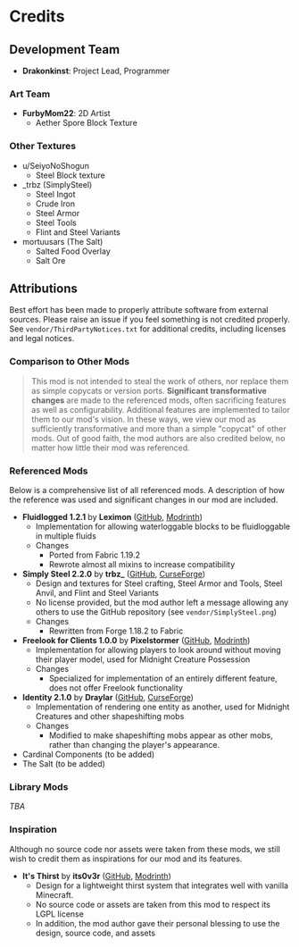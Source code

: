 # Credits

## Development Team

* **Drakonkinst**: Project Lead, Programmer

### Art Team

* **FurbyMom22**: 2D Artist
    * Aether Spore Block Texture

### Other Textures

* u/SeiyoNoShogun
    * Steel Block texture
* _trbz (SimplySteel)
    * Steel Ingot
    * Crude Iron
    * Steel Armor
    * Steel Tools
    * Flint and Steel Variants
* mortuusars (The Salt)
    * Salted Food Overlay
    * Salt Ore

## Attributions

Best effort has been made to properly attribute software from external sources. Please raise an
issue if you feel something is not credited properly. See `vendor/ThirdPartyNotices.txt` for
additional credits, including licenses and legal notices.

### Comparison to Other Mods

> This mod is not intended to steal the work of others, nor replace them as simple copycats or
> version ports. **Significant transformative changes** are made to the referenced mods, often
> sacrificing features as well as configurability. Additional features are implemented to tailor
> them to our mod's vision. In these ways, we view our mod as sufficiently transformative and more
> than a simple "copycat" of other mods. Out of good faith, the mod authors are also credited below,
> no matter how little their mod was referenced.

### Referenced Mods

Below is a comprehensive list of all referenced mods. A description of how the reference was used
and significant changes in our mod are included.

* **Fluidlogged 1.2.1** by **Leximon**
  ([GitHub](https://github.com/Leximon/Fluidlogged/tree/v1-1.20), [Modrinth](https://modrinth.com/mod/fluidlogged))
    * Implementation for allowing waterloggable blocks to be fluidloggable in multiple fluids
    * Changes
        * Ported from Fabric 1.19.2
        * Rewrote almost all mixins to increase compatibility
* **Simply Steel 2.2.0** by **trbz_**
  ([GitHub](https://github.com/ethanhmaness/Simply-Steel), [CurseForge](https://www.curseforge.com/minecraft/mc-mods/simply-steel-forge))
    * Design and textures for Steel crafting, Steel Armor and Tools, Steel Anvil, and Flint
      and Steel Variants
    * No license provided, but the mod author left a message allowing any others to use the GitHub
      repository (see `vendor/SimplySteel.png`)
    * Changes
        * Rewritten from Forge 1.18.2 to Fabric
* **Freelook for Clients 1.0.0** by **Pixelstormer**
  ([GitHub](https://github.com/Pixelstormer/freelook_for_clients/tree/dev), [Modrinth](https://modrinth.com/mod/freelook-for-clients))
    * Implementation for allowing players to look around without moving their player model, used for
      Midnight Creature Possession
    * Changes
        * Specialized for implementation of an entirely different feature, does not offer Freelook
          functionality
* **Identity 2.1.0** by **Draylar**
  ([GitHub](https://github.com/Draylar/identity), [CurseForge](https://www.curseforge.com/minecraft/mc-mods/identity))
    * Implementation of rendering one entity as another, used for Midnight Creatures and other
      shapeshifting mobs
    * Changes
        * Modified to make shapeshifting mobs appear as other mobs, rather than changing the
          player's appearance.
* Cardinal Components (to be added)
* The Salt (to be added)

### Library Mods

*TBA*

### Inspiration

Although no source code nor assets were taken from these mods, we still wish to credit them as
inspirations for our mod and its features.

* **It's Thirst** by **its0v3r**
  ([GitHub](https://github.com/its0v3r/Its-Thirst/tree/1.19.3), [Modrinth](https://modrinth.com/mod/its-thirst))
    * Design for a lightweight thirst system that integrates well with vanilla Minecraft.
    * No source code or assets are taken from this mod to respect its LGPL license
    * In addition, the mod author gave their personal blessing to use the design, source code,
      and assets
